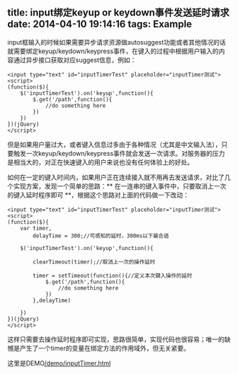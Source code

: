 title: input绑定keyup or keydown事件发送延时请求
date: 2014-04-10 19:14:16
tags: Example
---

input框输入的时候如果需要异步请求资源做autosuggest功能或者其他情况的话就需要绑定keyup/keydown/keypress事件，在键入的过程中根据用户输入的内容通过异步接口获取对应suggest信息，例如：

    <input type="text" id="inputTimerTest" placeholder="inputTimer测试">
    <script>
    (function($){
        $('inputTimerTest').on('keyup',function(){
            $.get('/path',function(){
                //do something here
            })
        })
    })(jQuery)
    </script>

但是如果用户量过大，或者键入信息过多由于各种情况（尤其是中文输入法），只要触发一次keyup/keydown/keypress事件就会发送一次请求。对服务器的压力是相当大的，对正在快速键入的用户来说也没有任何体验上的好处。

如何在一定的键入时间内，如果用户正在连续接入就不用再去发送请求，对比了几个实现方案，发现一个简单的思路：** 在一连串的键入事件中，只要取消上一次的键入延时程序即可 **，根据这个思路对上面的代码做一下改动：

    <input type="text" id="inputTimerTest" placeholder="inputTimer测试">
    <script>
    (function($){
        var timer,
            delayTime = 300;//可感知的延时，300ms以下最合适
            
        $('inputTimerTest').on('keyup',function(){
            
            clearTimeout(timer);//取消上一次的操作延时
            
            timer = setTimeout(function(){//定义本次键入操作的延时
                $.get('/path',function(){
                    //do something here
                })
            },delayTime)
            
        })
    })(jQuery)
    </script>
    
这样只需要去操作延时程序即可实现，思路很简单，实现代码也很容易；唯一的缺憾是产生了一个timer的变量在绑定方法的作用域外，但无关紧要。

这里是DEMO[/demo/inputTimer.html](/demo/inputTimer.html)


